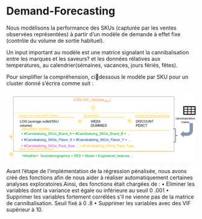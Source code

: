 # Demand-Forecasting

Nous modélisons la performance des SKUs (capturée par les ventes
observées représentées) à partir d’un modèle de demande à effet fixe (contrôle du 
volume de sortie habituel). 

Un input important au modèle est une matrice signalant la 
cannibalisation entre les marques et les saveurs? et les données rélatives aux temperatures, au calendrier(sémaines, vacances, jours fériés, fêtes). 

Pour simplifier la compréhension, cidessous le modèle par SKU pour un cluster donné s’écrira comme suit :

![](./model.PNG)<!-- -->

Avant l’étape de l’implémentation de la régression pénalisée, nous avons créé des fonctions afin 
de nous aider à réaliser automatiquement certaines analyses exploratoires.Ainsi, des 
fonctions était chargées de :
• Eliminer les variables dont la variance est égale ou inférieure au seuil 0 .001
• Supprimer les variables fortement corrélées s’il ne vienne pas de la matrice de 
cannibalisation. Seuil fixé à 0 .8
• Supprimer les variables avec des VIF supérieur à 10.
